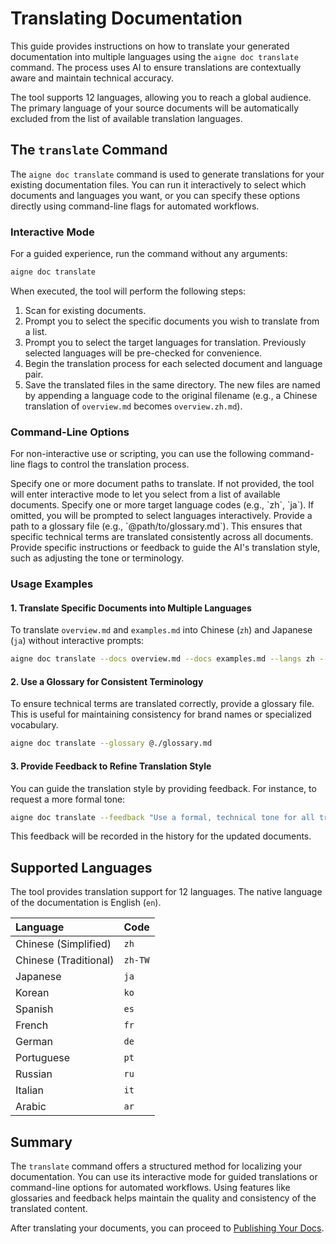 # Translating Documentation

This guide provides instructions on how to translate your generated documentation into multiple languages using the `aigne doc translate` command. The process uses AI to ensure translations are contextually aware and maintain technical accuracy.

The tool supports 12 languages, allowing you to reach a global audience. The primary language of your source documents will be automatically excluded from the list of available translation languages.

## The `translate` Command

The `aigne doc translate` command is used to generate translations for your existing documentation files. You can run it interactively to select which documents and languages you want, or you can specify these options directly using command-line flags for automated workflows.

### Interactive Mode

For a guided experience, run the command without any arguments:

```bash
aigne doc translate
```

When executed, the tool will perform the following steps:
1.  Scan for existing documents.
2.  Prompt you to select the specific documents you wish to translate from a list.
3.  Prompt you to select the target languages for translation. Previously selected languages will be pre-checked for convenience.
4.  Begin the translation process for each selected document and language pair.
5.  Save the translated files in the same directory. The new files are named by appending a language code to the original filename (e.g., a Chinese translation of `overview.md` becomes `overview.zh.md`).

### Command-Line Options

For non-interactive use or scripting, you can use the following command-line flags to control the translation process.

<x-field-group>
  <x-field data-name="--docs" data-type="array<string>">
    <x-field-desc markdown>Specify one or more document paths to translate. If not provided, the tool will enter interactive mode to let you select from a list of available documents.</x-field-desc>
  </x-field>
  <x-field data-name="--langs" data-type="array<string>">
    <x-field-desc markdown>Specify one or more target language codes (e.g., `zh`, `ja`). If omitted, you will be prompted to select languages interactively.</x-field-desc>
  </x-field>
  <x-field data-name="--glossary" data-type="string">
    <x-field-desc markdown>Provide a path to a glossary file (e.g., `@path/to/glossary.md`). This ensures that specific technical terms are translated consistently across all documents.</x-field-desc>
  </x-field>
  <x-field data-name="--feedback" data-type="string">
    <x-field-desc markdown>Provide specific instructions or feedback to guide the AI's translation style, such as adjusting the tone or terminology.</x-field-desc>
  </x-field>
</x-field-group>

### Usage Examples

#### 1. Translate Specific Documents into Multiple Languages

To translate `overview.md` and `examples.md` into Chinese (`zh`) and Japanese (`ja`) without interactive prompts:

```bash
aigne doc translate --docs overview.md --docs examples.md --langs zh --langs ja
```

#### 2. Use a Glossary for Consistent Terminology

To ensure technical terms are translated correctly, provide a glossary file. This is useful for maintaining consistency for brand names or specialized vocabulary.

```bash
aigne doc translate --glossary @./glossary.md
```

#### 3. Provide Feedback to Refine Translation Style

You can guide the translation style by providing feedback. For instance, to request a more formal tone:

```bash
aigne doc translate --feedback "Use a formal, technical tone for all translations."
```

This feedback will be recorded in the history for the updated documents.

## Supported Languages

The tool provides translation support for 12 languages. The native language of the documentation is English (`en`).

| Language | Code |
| :--- | :--- |
| Chinese (Simplified) | `zh` |
| Chinese (Traditional)| `zh-TW`|
| Japanese | `ja` |
| Korean | `ko` |
| Spanish | `es` |
| French | `fr` |
| German | `de` |
| Portuguese | `pt` |
| Russian | `ru` |
| Italian | `it` |
| Arabic | `ar` |

## Summary

The `translate` command offers a structured method for localizing your documentation. You can use its interactive mode for guided translations or command-line options for automated workflows. Using features like glossaries and feedback helps maintain the quality and consistency of the translated content.

After translating your documents, you can proceed to [Publishing Your Docs](./guides-publishing-your-docs.md).